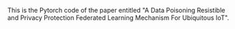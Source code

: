 This is the Pytorch code of the paper entitled "A Data Poisoning Resistible and Privacy Protection Federated Learning Mechanism For Ubiquitous IoT".
